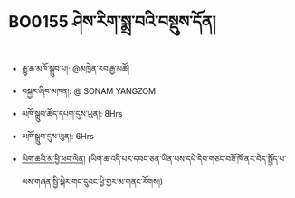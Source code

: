 # BO0155 ཤེས་རིག་སྨྲ་བའི་བསྡུས་དོན།
- རྒྱུ་ཆ་མཁོ་སྒྲུབ་པ།: @མཁྱེན་རབ་རྒྱ་མཚོ།
- བསྐྱར་ཞིབ་མཁན།: @ SONAM YANGZOM
- མཁོ་སྒྲུབ་ཚོད་དཔག་དུས་ཡུན།: 8Hrs
- མཁོ་སྒྲུབ་དུས་ཡུན།: 6Hrs
- [ཡིག་ཆའི་མ་ཕྱི་ཕབ་ལེན།](https://github.com/MonlamAI/BO0155/releases/download/155/default.pdf)
(ཡིག་ཆ་འདི་པར་དབང་ཅན་ཡིན་པས་དཔེ་དེབ་གཙང་བཟོ་ཁོ་ནར་བེད་སྤྱོད་པ་ལས་གཞན་སྤྱི་སྒེར་གང་དུའང་ཕྱི་གྱར་མ་གནང་རོགས།)
